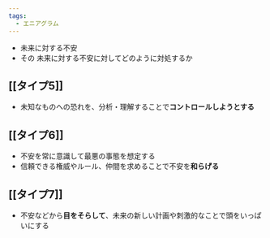 ```yaml
---
tags:
  - エニアグラム
---
```

* 未来に対する不安
* その 未来に対する不安に対してどのように対処するか
## [[タイプ5]]
* 未知なものへの恐れを、分析・理解することで**コントロールしようとする**
## [[タイプ6]]
* 不安を常に意識して最悪の事態を想定する
* 信頼できる権威やルール、仲間を求めることで不安を**和らげる**
## [[タイプ7]]
* 不安などから**目をそらして**、未来の新しい計画や刺激的なことで頭をいっぱいにする